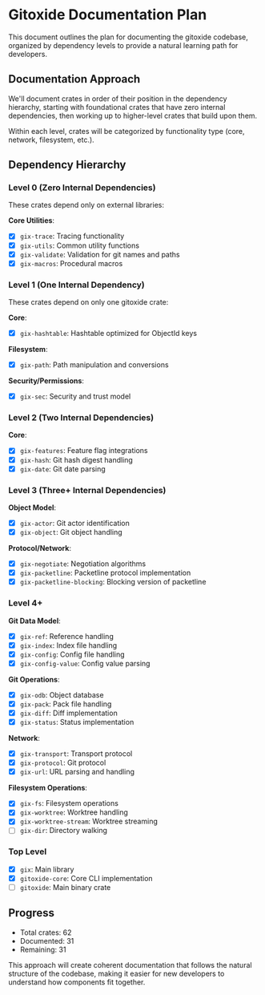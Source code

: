 # Gitoxide Documentation Plan

This document outlines the plan for documenting the gitoxide codebase, organized by dependency levels to provide a natural learning path for developers.

## Documentation Approach

We'll document crates in order of their position in the dependency hierarchy, starting with foundational crates that have zero internal dependencies, then working up to higher-level crates that build upon them.

Within each level, crates will be categorized by functionality type (core, network, filesystem, etc.).

## Dependency Hierarchy

### Level 0 (Zero Internal Dependencies)
These crates depend only on external libraries:

**Core Utilities**:
- [x] `gix-trace`: Tracing functionality
- [x] `gix-utils`: Common utility functions
- [x] `gix-validate`: Validation for git names and paths
- [x] `gix-macros`: Procedural macros

### Level 1 (One Internal Dependency)
These crates depend on only one gitoxide crate:

**Core**:
- [x] `gix-hashtable`: Hashtable optimized for ObjectId keys

**Filesystem**:
- [x] `gix-path`: Path manipulation and conversions

**Security/Permissions**:
- [x] `gix-sec`: Security and trust model

### Level 2 (Two Internal Dependencies)

**Core**:
- [x] `gix-features`: Feature flag integrations
- [x] `gix-hash`: Git hash digest handling
- [x] `gix-date`: Git date parsing

### Level 3 (Three+ Internal Dependencies)

**Object Model**:
- [x] `gix-actor`: Git actor identification
- [x] `gix-object`: Git object handling

**Protocol/Network**:
- [x] `gix-negotiate`: Negotiation algorithms
- [x] `gix-packetline`: Packetline protocol implementation
- [x] `gix-packetline-blocking`: Blocking version of packetline

### Level 4+

**Git Data Model**:
- [x] `gix-ref`: Reference handling
- [x] `gix-index`: Index file handling
- [x] `gix-config`: Config file handling
- [x] `gix-config-value`: Config value parsing

**Git Operations**:
- [x] `gix-odb`: Object database
- [x] `gix-pack`: Pack file handling
- [x] `gix-diff`: Diff implementation
- [x] `gix-status`: Status implementation

**Network**:
- [x] `gix-transport`: Transport protocol
- [x] `gix-protocol`: Git protocol
- [x] `gix-url`: URL parsing and handling

**Filesystem Operations**:
- [x] `gix-fs`: Filesystem operations
- [x] `gix-worktree`: Worktree handling
- [x] `gix-worktree-stream`: Worktree streaming
- [ ] `gix-dir`: Directory walking

### Top Level
- [x] `gix`: Main library
- [x] `gitoxide-core`: Core CLI implementation
- [ ] `gitoxide`: Main binary crate

## Progress

- Total crates: 62
- Documented: 31
- Remaining: 31

This approach will create coherent documentation that follows the natural structure of the codebase, making it easier for new developers to understand how components fit together.
